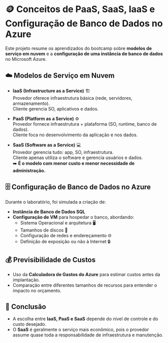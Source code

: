 # 🪙 Conceitos de PaaS, SaaS, IaaS e Configuração de Banco de Dados no Azure

Este projeto resume os aprendizados do bootcamp sobre **modelos de serviço em nuvem** e a **configuração de uma instância de banco de dados** no Microsoft Azure.

## ☁️ Modelos de Serviço em Nuvem

- **IaaS (Infrastructure as a Service)** 🏗️  
  Provedor oferece infraestrutura básica (rede, servidores, armazenamento).  
  Cliente gerencia SO, aplicativos e dados.

- **PaaS (Platform as a Service)** ⚙️  
  Provedor fornece infraestrutura + plataforma (SO, runtime, banco de dados).  
  Cliente foca no desenvolvimento da aplicação e nos dados.

- **SaaS (Software as a Service)** 💻  
  Provedor gerencia tudo: app, SO, infraestrutura.  
  Cliente apenas utiliza o software e gerencia usuários e dados.  
  ➡️ **É o modelo com menor custo e menor necessidade de administração.**

## 🗄️ Configuração de Banco de Dados no Azure

Durante o laboratório, foi simulada a criação de:
- **Instância de Banco de Dados SQL**  
- **Configuração de VM** para hospedar o banco, abordando:
  - Sistema Operacional e arquitetura 🖥️  
  - Tamanhos de discos 💽  
  - Configuração de redes e endereçamento 🌐  
  - Definição de exposição ou não à Internet 🔒

## 💰 Previsibilidade de Custos

- Uso da **Calculadora de Gastos do Azure** para estimar custos antes da implantação.  
- Comparação entre diferentes tamanhos de recursos para entender o impacto no orçamento.

## 🎯 Conclusão

- A escolha entre **IaaS, PaaS e SaaS** depende do nível de controle e do custo desejado.  
- O **SaaS** é geralmente o serviço mais econômico, pois o provedor assume quase toda a responsabilidade de infraestrutura e manutenção.
